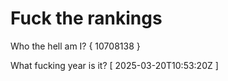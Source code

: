 # Fuck the rankings

Who the hell am I?
{ 10708138 }

What fucking year is it?
[ 2025-03-20T10:53:20Z ]

